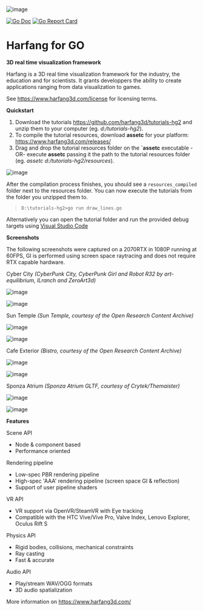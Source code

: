 ![image](https://raw.githubusercontent.com/harfang3d/image-storage/main/brand/logo_harfang3d_horizontal-512px.png)

[![Go Doc](https://img.shields.io/badge/go.dev-reference-007d9c?logo=go&logoColor=white&style=flat-square)](https://pkg.go.dev/github.com/harfang3d/harfang-go)
[![Go Report Card](https://goreportcard.com/badge/github.com/harfang3d/harfang-go)](https://goreportcard.com/report/github.com/harfang3d/harfang-go)
# Harfang for GO

**3D real time visualization framework**

Harfang is a 3D real time visualization framework for the industry, the
education and for scientists. It grants developpers the ability to
create applications ranging from data visualization to games.

See <https://www.harfang3d.com/license> for licensing terms.


 **Quickstart**

1.  Download the tutorials <https://github.com/harfang3d/tutorials-hg2>
    and unzip them to your computer (eg. *d:/tutorials-hg2*).
2.  To compile the tutorial resources, download **assetc** for your
    platform: <https://www.harfang3d.com/releases/>
3.  Drag and drop the tutorial resources folder on the **\`assetc**
    executable -OR- execute **assetc** passing it the path to the
    tutorial resources folder (eg. *assetc d:/tutorials-hg2/resources*).

![image](https://raw.githubusercontent.com/harfang3d/image-storage/main/tutorials/assetc.gif)

After the compilation process finishes, you should see a
`resources_compiled` folder next to the resources folder. You can now
execute the tutorials from the folder you unzipped them to.

> `D:\tutorials-hg2>go run draw_lines.go`

Alternatively you can open the tutorial folder and run the provided
debug targets using [Visual Studio Code](https://code.visualstudio.com/)

 
 **Screenshots**

The following screenshots were captured on a 2070RTX in 1080P running at
60FPS, GI is performed using screen space raytracing and does not
require RTX capable hardware.
 
 Cyber City *(CyberPunk City, CyberPunk Girl and Robot R32 by
  art-equilibrium, ILranch and ZeroArt3d)*

![image](https://raw.githubusercontent.com/harfang3d/image-storage/main/portfolio/3.1.1/cyber_city_aaa.png)

![image](https://raw.githubusercontent.com/harfang3d/image-storage/main/portfolio/3.1.1/cyber_city_aaa_2.png)

 Sun Temple *(Sun Temple, courtesy of the Open Research Content
  Archive)*

![image](https://raw.githubusercontent.com/harfang3d/image-storage/main/portfolio/2.0.111/sun_temple_aaa.png)

![image](https://raw.githubusercontent.com/harfang3d/image-storage/main/portfolio/2.0.111/sun_temple_aaa_2.png)

 Cafe Exterior *(Bistro, courtesy of the Open Research Content
  Archive)*

![image](https://raw.githubusercontent.com/harfang3d/image-storage/main/portfolio/2.0.111/cafe_exterior_aaa.png)

![image](https://raw.githubusercontent.com/harfang3d/image-storage/main/portfolio/2.0.111/cafe_exterior_aaa_2.png)

 Sponza Atrium *(Sponza Atrium GLTF, courtesy of Crytek/Themaister)*

![image](https://raw.githubusercontent.com/harfang3d/image-storage/main/portfolio/3.1.1/sponza_atrium_aaa.png)

![image](https://raw.githubusercontent.com/harfang3d/image-storage/main/portfolio/3.1.1/sponza_atrium_aaa_2.png)

 **Features**

 Scene API

-   Node & component based
-   Performance oriented

 Rendering pipeline

-   Low-spec PBR rendering pipeline
-   High-spec \'AAA\' rendering pipeline (screen space GI & reflection)
-   Support of user pipeline shaders

 VR API

-   VR support via OpenVR/SteamVR with Eye tracking
-   Compatible with the HTC Vive/Vive Pro, Valve Index, Lenovo Explorer,
    Oculus Rift S

 Physics API

-   Rigid bodies, collisions, mechanical constraints
-   Ray casting
-   Fast & accurate

 Audio API

-   Play/stream WAV/OGG formats
-   3D audio spatialization

More information on <https://www.harfang3d.com/>
